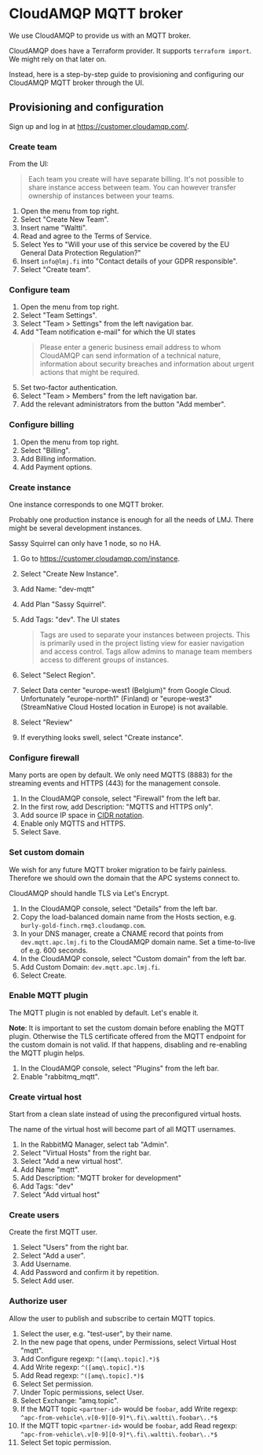 # CloudAMQP MQTT broker

We use CloudAMQP to provide us with an MQTT broker.

CloudAMQP does have a Terraform provider.
It supports `terraform import`.
We might rely on that later on.

Instead, here is a step-by-step guide to provisioning and configuring our CloudAMQP MQTT broker through the UI.

## Provisioning and configuration

Sign up and log in at <https://customer.cloudamqp.com/>.

### Create team

From the UI:

> Each team you create will have separate billing. It's not possible to share instance access between team. You can however transfer ownership of instances between your teams.

1. Open the menu from top right.
1. Select "Create New Team".
1. Insert name "Waltti".
1. Read and agree to the Terms of Service.
1. Select Yes to "Will your use of this service be covered by the EU General Data Protection Regulation?"
1. Insert `info@lmj.fi` into "Contact details of your GDPR responsible".
1. Select "Create team".

### Configure team

1. Open the menu from top right.
1. Select "Team Settings".
1. Select "Team > Settings" from the left navigation bar.
1. Add "Team notification e-mail" for which the UI states
   > Please enter a generic business email address to whom CloudAMQP can send information of a technical nature, information about security breaches and information about urgent actions that might be required.
1. Set two-factor authentication.
1. Select "Team > Members" from the left navigation bar.
1. Add the relevant administrators from the button "Add member".

### Configure billing

1. Open the menu from top right.
1. Select "Billing".
1. Add Billing information.
1. Add Payment options.

### Create instance

One instance corresponds to one MQTT broker.

Probably one production instance is enough for all the needs of LMJ.
There might be several development instances.

Sassy Squirrel can only have 1 node, so no HA.

1. Go to <https://customer.cloudamqp.com/instance>.
1. Select "Create New Instance".
1. Add Name: "dev-mqtt"
1. Add Plan "Sassy Squirrel".
1. Add Tags: "dev". The UI states

   > Tags are used to separate your instances between projects. This is primarily used in the project listing view for easier navigation and access control. Tags allow admins to manage team members access to different groups of instances.

1. Select "Select Region".
1. Select Data center "europe-west1 (Belgium)" from Google Cloud. Unfortunately "europe-north1" (Finland) or "europe-west3" (StreamNative Cloud Hosted location in Europe) is not available.
1. Select "Review"
1. If everything looks swell, select "Create instance".

### Configure firewall

Many ports are open by default.
We only need MQTTS (8883) for the streaming events and HTTPS (443) for the management console.

1. In the CloudAMQP console, select "Firewall" from the left bar.
1. In the first row, add Description: "MQTTS and HTTPS only".
1. Add source IP space in [CIDR notation](https://en.wikipedia.org/wiki/Classless_Inter-Domain_Routing#CIDR_notation).
1. Enable only MQTTS and HTTPS.
1. Select Save.

### Set custom domain

We wish for any future MQTT broker migration to be fairly painless.
Therefore we should own the domain that the APC systems connect to.

CloudAMQP should handle TLS via Let's Encrypt.

1. In the CloudAMQP console, select "Details" from the left bar.
1. Copy the load-balanced domain name from the Hosts section, e.g. `burly-gold-finch.rmq3.cloudamqp.com`.
1. In your DNS manager, create a CNAME record that points from `dev.mqtt.apc.lmj.fi` to the CloudAMQP domain name. Set a time-to-live of e.g. 600 seconds.
1. In the CloudAMQP console, select "Custom domain" from the left bar.
1. Add Custom Domain: `dev.mqtt.apc.lmj.fi`.
1. Select Create.

### Enable MQTT plugin

The MQTT plugin is not enabled by default.
Let's enable it.

**Note**:
It is important to set the custom domain before enabling the MQTT plugin.
Otherwise the TLS certificate offered from the MQTT endpoint for the custom domain is not valid.
If that happens, disabling and re-enabling the MQTT plugin helps.

1. In the CloudAMQP console, select "Plugins" from the left bar.
1. Enable "rabbitmq_mqtt".

### Create virtual host

Start from a clean slate instead of using the preconfigured virtual hosts.

The name of the virtual host will become part of all MQTT usernames.

1. In the RabbitMQ Manager, select tab "Admin".
1. Select "Virtual Hosts" from the right bar.
1. Select "Add a new virtual host".
1. Add Name "mqtt".
1. Add Description: "MQTT broker for development"
1. Add Tags: "dev"
1. Select "Add virtual host"

### Create users

Create the first MQTT user.

1. Select "Users" from the right bar.
1. Select "Add a user".
1. Add Username.
1. Add Password and confirm it by repetition.
1. Select Add user.

### Authorize user

Allow the user to publish and subscribe to certain MQTT topics.

1. Select the user, e.g. "test-user", by their name.
1. In the new page that opens, under Permissions, select Virtual Host "mqtt".
1. Add Configure regexp: `^([amq\.topic].*)$`
1. Add Write regexp: `^([amq\.topic].*)$`
1. Add Read regexp: `^([amq\.topic].*)$`
1. Select Set permission.
1. Under Topic permissions, select User.
1. Select Exchange: "amq.topic".
1. If the MQTT topic `<partner-id>` would be `foobar`, add Write regexp: `^apc-from-vehicle\.v[0-9][0-9]*\.fi\.waltti\.foobar\..*$`
1. If the MQTT topic `<partner-id>` would be `foobar`, add Read regexp: `^apc-from-vehicle\.v[0-9][0-9]*\.fi\.waltti\.foobar\..*$`
1. Select Set topic permission.
